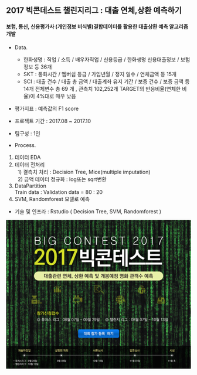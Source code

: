 ## 2017 빅콘데스트 챌린지리그 : 대출 연체,상환 예측하기
#### 보험, 통신, 신용평가사 (개인정보 비식별)결합데이터를 활용한 대출상환 예측 알고리즘 개발

- Data.
  - 한화생명 : 직업 / 소득 / 배우자직업 / 신용등급 / 한화생명 신용대출정보 / 보험 정보 등 36개 
  - SKT : 통화시간 / 멤버쉽 등급 / 가입년월 / 정지 일수 / 연체금액 등 15개 
  - SCI : 대출 건수 / 대출 총 금액 / 대출계좌 유지 기간 / 보증 건수 / 보증 금액 등 14개 
전체변수 총 69 개 , 관측치 102,252개
TARGET의 반응비율(연체한 비율)이 4%대로 매우 낮음
- 평가지표 : 예측값의 F1 score

- 프로젝트 기간 : 2017.08 ~ 2017.10
- 팀구성 : 1인 

- Process.
1. 데이터 EDA
2. 데이터 전처리  
   1) 결측치 처리 : Decision Tree, Mice(multiple imputation)  
   2) 금액 데이터 정규화 : log또는 sqrt변환
3. DataPartition  
   Train data : Validation data = 80 : 20  
4. SVM, Randomforest 모델로 예측

- 기술 및 인프라 : Rstudio ( Decision Tree, SVM, Randomforest )



![main](./img/image.png)



